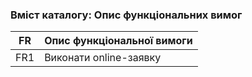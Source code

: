 ### Вміст каталогу: Опис функціональних вимог

FR | Опис функціональної вимоги
--- | --- 
FR1 | Виконати online-заявку
